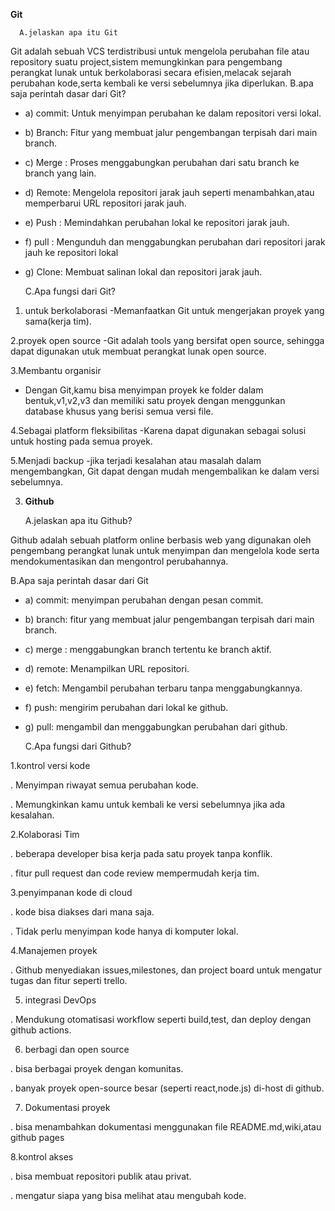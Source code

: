 **Git**

      A.jelaskan apa itu Git 

Git adalah sebuah VCS terdistribusi untuk mengelola perubahan file atau repository suatu project,sistem memungkinkan para pengembang perangkat lunak untuk berkolaborasi secara efisien,melacak sejarah perubahan kode,serta kembali ke versi sebelumnya jika diperlukan.
      B.apa saja perintah dasar dari Git?
 
  - a) commit: Untuk menyimpan perubahan ke dalam repositori versi lokal.
  - b) Branch: Fitur yang membuat jalur pengembangan terpisah dari main branch.
  - c) Merge : Proses menggabungkan perubahan dari satu branch ke branch yang lain.
  - d) Remote: Mengelola repositori jarak jauh seperti menambahkan,atau memperbarui 
              URL repositori jarak jauh.         
   - e) Push : Memindahkan perubahan lokal ke repositori jarak jauh.
   - f) pull : Mengunduh dan menggabungkan perubahan dari repositori jarak jauh ke 
            repositori lokal 
   - g) Clone: Membuat salinan lokal dan repositori jarak jauh.
   

       C.Apa fungsi dari Git?

     
1. untuk berkolaborasi
   -Memanfaatkan Git untuk mengerjakan proyek yang sama(kerja tim).


2.proyek open source
 -Git adalah tools yang bersifat open source, sehingga dapat digunakan utuk membuat perangkat lunak open source.


3.Membantu organisir 
 - Dengan Git,kamu bisa menyimpan proyek ke folder dalam bentuk,v1,v2,v3 dan memiliki satu proyek dengan menggunkan database khusus yang berisi semua versi file.


4.Sebagai platform fleksibilitas 
 -Karena dapat digunakan sebagai solusi untuk hosting pada semua proyek.


5.Menjadi backup 
 -jika terjadi kesalahan atau masalah dalam mengembangkan, Git dapat dengan mudah mengembalikan ke dalam versi sebelumnya.

3. **Github**

    A.jelaskan apa itu Github?

   
Github adalah sebuah platform online berbasis web yang digunakan oleh pengembang perangkat lunak untuk menyimpan dan mengelola kode serta mendokumentasikan dan mengontrol perubahannya.

   B.Apa saja perintah dasar dari Git

- a) commit: menyimpan perubahan dengan pesan commit.
- b) branch: fitur yang membuat jalur pengembangan terpisah dari main branch.
- c) merge : menggabungkan branch tertentu ke branch aktif.
- d) remote: Menampilkan URL repositori.
- e) fetch: Mengambil perubahan terbaru tanpa menggabungkannya.
- f) push: mengirim perubahan dari lokal ke github.
- g) pull: mengambil dan menggabungkan perubahan dari github.


  C.Apa fungsi dari Github?

1.kontrol versi kode


  . Menyimpan riwayat semua perubahan kode.

  
  . Memungkinkan kamu untuk kembali ke versi sebelumnya jika ada kesalahan.

  
2.Kolaborasi Tim


  . beberapa developer bisa kerja pada satu proyek tanpa konflik.

  
  . fitur pull request dan code review mempermudah kerja tim.


3.penyimpanan kode di cloud


  . kode bisa diakses dari mana saja.

  
  . Tidak perlu menyimpan kode hanya di komputer lokal.

  
4.Manajemen proyek 


 . Github menyediakan issues,milestones, dan project board untuk mengatur tugas 
  dan fitur seperti trello.

  
5. integrasi DevOps


  . Mendukung otomatisasi workflow seperti build,test, dan deploy dengan github 
   actions.

   
6. berbagi dan open source

   
 . bisa berbagai proyek dengan komunitas.

 
 . banyak proyek open-source besar (seperti react,node.js) di-host di github.

 
7. Dokumentasi proyek

   
 . bisa menambahkan dokumentasi menggunakan file README.md,wiki,atau github pages

 
8.kontrol akses


 . bisa membuat repositori publik atau privat.

 
 . mengatur siapa yang bisa melihat atau mengubah kode.

 

